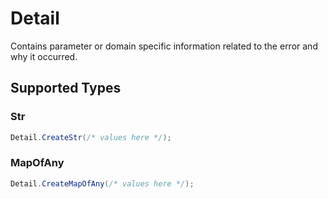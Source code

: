 # Detail

Contains parameter or domain specific information related to the error and why it occurred.


## Supported Types

### Str

```csharp
Detail.CreateStr(/* values here */);
```

### MapOfAny

```csharp
Detail.CreateMapOfAny(/* values here */);
```
